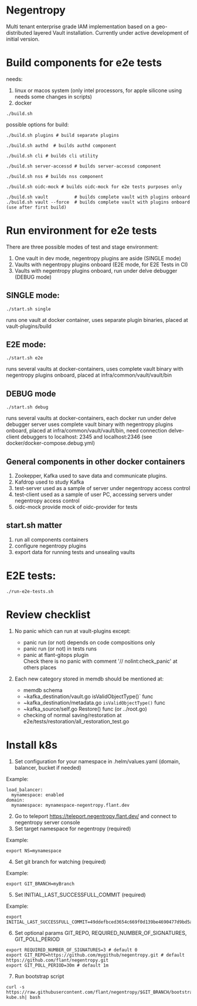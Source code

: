 # Negentropy

Multi tenant enterprise grade IAM implementation based on a geo-distributed layered Vault installation. Currently under
active development of initial version.
 
# Build components for e2e tests

needs:

1) linux or macos system (only intel processors, for apple silicone using needs some changes in scripts)
2) docker

```shell
./build.sh
```

possible options for build:

```shell
./build.sh plugins # build separate plugins
```

```shell
./build.sh authd  # builds authd component
```

```shell
./build.sh cli # builds cli utility
```

```shell
./build.sh server-accessd # builds server-accessd component
```

```shell
./build.sh nss # builds nss component
```

```shell
./build.sh oidc-mock # builds oidc-mock for e2e tests purposes only 
```

```shell
./build.sh vault          # builds complete vault with plugins onboard
./build.sh vault --force  # builds complete vault with plugins onboard (use after first build)  
```

# Run environment for e2e tests

There are three possible modes of test and stage environment:

1) One vault in dev mode, negentropy plugins are aside (SINGLE mode)
2) Vaults with negentropy plugins onbоard (E2E mode, for E2E Tests in CI)
3) Vaults with negentropy plugins onbоard, run under delve debugger (DEBUG mode)

## SINGLE mode:

```shell
./start.sh single
```

runs one vault at docker container, uses separate plugin binaries, placed at vault-plugins/build

## E2E mode:

```shell
./start.sh e2e
```

runs several vaults at docker-containers, uses complete vault binary with negentropy plugins onboard, placed at
infra/common/vault/vault/bin

## DEBUG mode

```shell
./start.sh debug
```

runs several vaults at docker-containers, each docker run under delve debugger server uses complete vault binary with
negentropy plugins onboard, placed at infra/common/vault/vault/bin, need connection delve-client debuggers to localhost:
2345 and localhost:2346 (see docker/docker-compose.debug.yml)

## General components in other docker containers

1) Zookepper, Kafka used to save data and communicate plugins.
2) Kafdrop used to study Kafka
3) test-server used as a sample of server under negentropy access control
4) test-client used as a sample of user PC, accessing servers under negentropy access control
5) oidc-mock provide mock of oidc-provider for tests

## start.sh matter

1) run all components containers
2) configure negentropy plugins
3) export data for running tests and unsealing vaults

# E2E tests:

```shell
./run-e2e-tests.sh 
```

# Review checklist

1) No panic which can run at vault-plugins except:
    - panic run (or not)  depends on code compositions only
    - panic run (or not) in tests runs
    - panic at flant-gitops plugin  
      Check there is no panic with comment '// nolint:check_panic' at others places

2) Each new category stored in memdb should be mentioned at:
   - memdb schema
   - ~kafka_destination/vault.go isValidObjectType()` func
   - ~kafka_destination/metadata.go `isValidObjectType()` func
   - ~kafka_source/self.go Restore() func (or ../root.go)
   - checking of normal saving/restoration at e2e/tests/restoration/all_restoration_test.go

# Install k8s

1) Set configuration for your namespace in .helm/values.yaml (domain, balancer, bucket if needed)

Example:
```
load_balancer:
  mynamespace: enabled
domain:
  mynamespace: mynamespace-negentropy.flant.dev
```
2) Go to teleport https://teleport.negentropy.flant.dev/ and connect to negentropy server console
3) Set target namespace for negentropy (required)

Example:
```
export NS=mynamespace
```
4) Set git branch for watching (required)

Example:
```
export GIT_BRANCH=myBranch
```
5) Set INITIAL_LAST_SUCCESSFULL_COMMIT (required)

Example:
```
export INITIAL_LAST_SUCCESSFULL_COMMIT=49ddefbced3654c669f0d139be4690477d9bd5aa
```

6) Set optional params GIT_REPO, REQUIRED_NUMBER_OF_SIGNATURES, GIT_POLL_PERIOD

```
export REQUIRED_NUMBER_OF_SIGNATURES=3 # default 0
export GIT_REPO=https://github.com/mygithub/negentropy.git # default https://github.com/flant/negentropy.git
export GIT_POLL_PERIOD=30m # default 1m
```

7) Run bootstrap script
```
curl -s https://raw.githubusercontent.com/flant/negentropy/$GIT_BRANCH/bootstrap-kube.sh| bash
```
